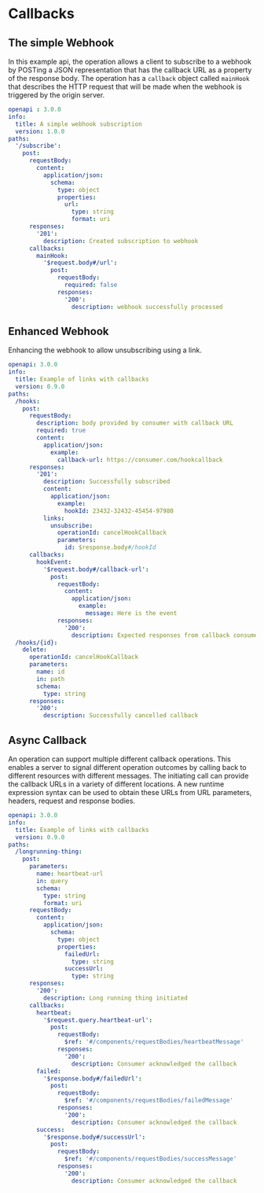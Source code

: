 # Callbacks

## The simple Webhook

In this example api, the operation allows a client to subscribe to a webhook by POSTing a JSON representation that has the callback URL as a property of the response body.  The operation has a `callback` object called `mainHook` that describes the HTTP request that will be made when the webhook is triggered by the origin server.

```yaml
openapi : 3.0.0
info:
  title: A simple webhook subscription
  version: 1.0.0
paths: 
  '/subscribe':
    post:
      requestBody:
        content:
          application/json: 
            schema:
              type: object
              properties:
                url: 
                  type: string
                  format: uri 
      responses:
        '201':
          description: Created subscription to webhook
      callbacks:
        mainHook:
          '$request.body#/url':
            post:
              requestBody:
                required: false
              responses:
                '200':
                  description: webhook successfully processed
```

## Enhanced Webhook

Enhancing the webhook to allow unsubscribing using a link.

```yaml
openapi: 3.0.0
info:
  title: Example of links with callbacks
  version: 0.9.0
paths:
  /hooks:
    post:
      requestBody:    
        description: body provided by consumer with callback URL
        required: true
        content:
          application/json:
            example:
              callback-url: https://consumer.com/hookcallback
      responses:      
        '201':
          description: Successfully subscribed
          content:
            application/json:
              example:
                hookId: 23432-32432-45454-97980
          links:
            unsubscribe:
              operationId: cancelHookCallback
              parameters: 
                id: $response.body#/hookId
      callbacks:
        hookEvent:
          '$request.body#/callback-url':
            post:
              requestBody:
                content:
                  application/json:
                    example:
                      message: Here is the event
              responses:
                '200':
                  description: Expected responses from callback consumer
  /hooks/{id}:
    delete:
      operationId: cancelHookCallback
      parameters:
        name: id
        in: path
        schema: 
          type: string
      responses:
        '200':
          description: Successfully cancelled callback

```

## Async Callback
An operation can support multiple different callback operations.  This enables a server to signal different operation outcomes by calling back to different resources with different messages.  The initiating call can provide the callback URLs in a variety of different locations.  A new runtime expression syntax can be used to obtain these URLs from URL parameters, headers, request and response bodies.

```yaml
openapi: 3.0.0
info:
  title: Example of links with callbacks
  version: 0.9.0
paths:
  /longrunning-thing:
    post: 
      parameters:
        name: heartbeat-url
        in: query
        schema:
          type: string
          format: uri
      requestBody:
        content:
          application/json:
            schema:
              type: object
              properties:
                failedUrl:
                  type: string
                successUrl:
                  type: string
      responses:
        '200': 
          description: Long running thing initiated
      callbacks:
        heartbeat:
          '$request.query.heartbeat-url':
            post:
              requestBody:
                $ref: '#/components/requestBodies/heartbeatMessage'
              responses:
                '200':
                  description: Consumer acknowledged the callback   
        failed:
          '$response.body#/failedUrl':
            post:
              requestBody:
                $ref: '#/components/requestBodies/failedMessage'
              responses:
                '200':
                  description: Consumer acknowledged the callback   
        success:
          '$response.body#/successUrl':
            post:
              requestBody:
                $ref: '#/components/requestBodies/successMessage'
              responses:
                '200':
                  description: Consumer acknowledged the callback   
```
